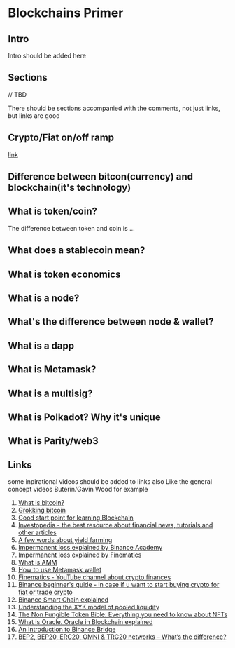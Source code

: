 # Blockchains Primer

## Intro

Intro should be added here

## Sections

// TBD

There should be sections accompanied with the comments, not just links, but links are good

## Crypto/Fiat on/off ramp

[link](crypto/buy_sell_crypto.md)

## Difference between bitcon(currency) and blockchain(it's technology)

## What is token/coin?

The difference between token and coin is ...

## What does a stablecoin mean?

## What is token economics

## What is a node?

## What's the difference between node & wallet?

## What is a dapp

## What is Metamask?

## What is a multisig?

## What is Polkadot? Why it's unique

## What is Parity/web3

## Links


some inpirational videos should be added to links also 
Like the general concept videos 
Buterin/Gavin Wood for example

1. [What is bitcoin?](https://academy.binance.com/en/articles/what-is-bitcoin)
2. [Grokking bitcoin](https://www.manning.com/books/grokking-bitcoin)
3. [Good start point for learning Blockchain](https://academy.binance.com/en/start-here)
4. [Investopedia - the best resource about financial news, tutorials and other articles](https://www.investopedia.com/)
5. [A few words about yield farming](https://academy.binance.com/en/articles/what-is-yield-farming-in-decentralized-finance-defi)
6. [Impermanent loss explained by Binance Academy](https://academy.binance.com/en/articles/impermanent-loss-explained)
7. [Impermanent loss explained by Finematics](https://finematics.com/impermanent-loss-explained/)
8. [What is AMM](https://academy.binance.com/en/articles/what-is-an-automated-market-maker-amm)
9. [How to use Metamask wallet](https://academy.binance.com/en/articles/how-to-use-metamask)
10. [Finematics - YouTube channel about crypto finances](https://www.youtube.com/c/Finematics/videos)
11. [Binance beginner's guide - in case if u want to start buying crypto for fiat or trade crypto](https://academy.binance.com/en/articles/binance-beginner-s-guide)
12. [Binance Smart Chain explained](https://www.youtube.com/watch?v=iJDoc0kvXLc)
13. [Understanding the XYK model of pooled liquidity](https://medium.com/finnexus/understanding-the-xyk-model-of-pooled-liquidity-7340fdc20d9c)
14. [The Non Fungible Token Bible: Everything you need to know about NFTs](https://opensea.io/blog/guides/non-fungible-tokens/)
15. [What is Oracle. Oracle in Blockchain explained](https://academy.binance.com/en/glossary/oracle)
16. [An Introduction to Binance Bridge](https://academy.binance.com/en/articles/an-introduction-to-binance-bridge)
17. [BEP2, BEP20, ERC20, OMNI & TRC20 networks – What’s the difference?](https://coinguides.org/bep2-bep20-erc20-the-difference/)
